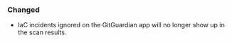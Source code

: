 ### Changed

- IaC incidents ignored on the GitGuardian app will no longer show up in the scan results.
